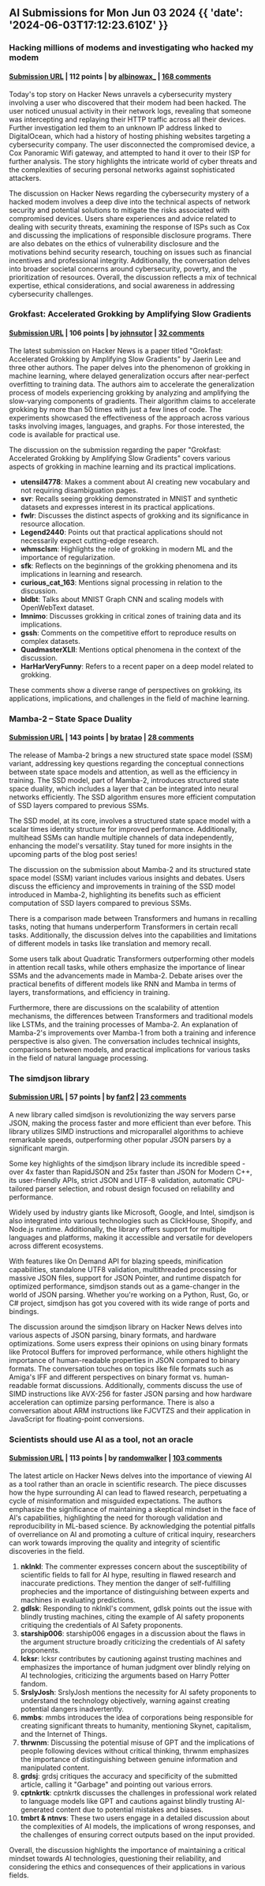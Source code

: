## AI Submissions for Mon Jun 03 2024 {{ 'date': '2024-06-03T17:12:23.610Z' }}

### Hacking millions of modems and investigating who hacked my modem

#### [Submission URL](https://samcurry.net/hacking-millions-of-modems) | 112 points | by [albinowax_](https://news.ycombinator.com/user?id=albinowax_) | [168 comments](https://news.ycombinator.com/item?id=40560010)

Today's top story on Hacker News unravels a cybersecurity mystery involving a user who discovered that their modem had been hacked. The user noticed unusual activity in their network logs, revealing that someone was intercepting and replaying their HTTP traffic across all their devices. Further investigation led them to an unknown IP address linked to DigitalOcean, which had a history of hosting phishing websites targeting a cybersecurity company. The user disconnected the compromised device, a Cox Panoramic Wifi gateway, and attempted to hand it over to their ISP for further analysis. The story highlights the intricate world of cyber threats and the complexities of securing personal networks against sophisticated attackers.

The discussion on Hacker News regarding the cybersecurity mystery of a hacked modem involves a deep dive into the technical aspects of network security and potential solutions to mitigate the risks associated with compromised devices. Users share experiences and advice related to dealing with security threats, examining the response of ISPs such as Cox and discussing the implications of responsible disclosure programs. There are also debates on the ethics of vulnerability disclosure and the motivations behind security research, touching on issues such as financial incentives and professional integrity. Additionally, the conversation delves into broader societal concerns around cybersecurity, poverty, and the prioritization of resources. Overall, the discussion reflects a mix of technical expertise, ethical considerations, and social awareness in addressing cybersecurity challenges.

### Grokfast: Accelerated Grokking by Amplifying Slow Gradients

#### [Submission URL](https://arxiv.org/abs/2405.20233) | 106 points | by [johnsutor](https://news.ycombinator.com/user?id=johnsutor) | [32 comments](https://news.ycombinator.com/item?id=40567165)

The latest submission on Hacker News is a paper titled "Grokfast: Accelerated Grokking by Amplifying Slow Gradients" by Jaerin Lee and three other authors. The paper delves into the phenomenon of grokking in machine learning, where delayed generalization occurs after near-perfect overfitting to training data. The authors aim to accelerate the generalization process of models experiencing grokking by analyzing and amplifying the slow-varying components of gradients. Their algorithm claims to accelerate grokking by more than 50 times with just a few lines of code. The experiments showcased the effectiveness of the approach across various tasks involving images, languages, and graphs. For those interested, the code is available for practical use.

The discussion on the submission regarding the paper "Grokfast: Accelerated Grokking by Amplifying Slow Gradients" covers various aspects of grokking in machine learning and its practical implications. 

- **utensil4778**: Makes a comment about AI creating new vocabulary and not requiring disambiguation pages.
- **svr**: Recalls seeing grokking demonstrated in MNIST and synthetic datasets and expresses interest in its practical applications.
- **fwlr**: Discusses the distinct aspects of grokking and its significance in resource allocation.
- **Legend2440**: Points out that practical applications should not necessarily expect cutting-edge research.
- **whmsclsm**: Highlights the role of grokking in modern ML and the importance of regularization.
- **sfk**: Reflects on the beginnings of the grokking phenomena and its implications in learning and research.
- **curious_cat_163**: Mentions signal processing in relation to the discussion.
- **bldbt**: Talks about MNIST Graph CNN and scaling models with OpenWebText dataset.
- **Imnimo**: Discusses grokking in critical zones of training data and its implications.
- **gssh**: Comments on the competitive effort to reproduce results on complex datasets.
- **QuadmasterXLII**: Mentions optical phenomena in the context of the discussion.
- **HarHarVeryFunny**: Refers to a recent paper on a deep model related to grokking.

These comments show a diverse range of perspectives on grokking, its applications, implications, and challenges in the field of machine learning.

### Mamba-2 – State Space Duality

#### [Submission URL](https://tridao.me/blog/2024/mamba2-part1-model/) | 143 points | by [bratao](https://news.ycombinator.com/user?id=bratao) | [28 comments](https://news.ycombinator.com/item?id=40564067)

The release of Mamba-2 brings a new structured state space model (SSM) variant, addressing key questions regarding the conceptual connections between state space models and attention, as well as the efficiency in training. The SSD model, part of Mamba-2, introduces structured state space duality, which includes a layer that can be integrated into neural networks efficiently. The SSD algorithm ensures more efficient computation of SSD layers compared to previous SSMs.

The SSD model, at its core, involves a structured state space model with a scalar times identity structure for improved performance. Additionally, multihead SSMs can handle multiple channels of data independently, enhancing the model's versatility. Stay tuned for more insights in the upcoming parts of the blog post series!

The discussion on the submission about Mamba-2 and its structured state space model (SSM) variant includes various insights and debates. Users discuss the efficiency and improvements in training of the SSD model introduced in Mamba-2, highlighting its benefits such as efficient computation of SSD layers compared to previous SSMs. 

There is a comparison made between Transformers and humans in recalling tasks, noting that humans underperform Transformers in certain recall tasks. Additionally, the discussion delves into the capabilities and limitations of different models in tasks like translation and memory recall. 

Some users talk about Quadratic Transformers outperforming other models in attention recall tasks, while others emphasize the importance of linear SSMs and the advancements made in Mamba-2. Debate arises over the practical benefits of different models like RNN and Mamba in terms of layers, transformations, and efficiency in training.

Furthermore, there are discussions on the scalability of attention mechanisms, the differences between Transformers and traditional models like LSTMs, and the training processes of Mamba-2. An explanation of Mamba-2's improvements over Mamba-1 from both a training and inference perspective is also given. The conversation includes technical insights, comparisons between models, and practical implications for various tasks in the field of natural language processing.

### The simdjson library

#### [Submission URL](https://simdjson.org/) | 57 points | by [fanf2](https://news.ycombinator.com/user?id=fanf2) | [23 comments](https://news.ycombinator.com/item?id=40560233)

A new library called simdjson is revolutionizing the way servers parse JSON, making the process faster and more efficient than ever before. This library utilizes SIMD instructions and microparallel algorithms to achieve remarkable speeds, outperforming other popular JSON parsers by a significant margin.

Some key highlights of the simdjson library include its incredible speed - over 4x faster than RapidJSON and 25x faster than JSON for Modern C++, its user-friendly APIs, strict JSON and UTF-8 validation, automatic CPU-tailored parser selection, and robust design focused on reliability and performance.

Widely used by industry giants like Microsoft, Google, and Intel, simdjson is also integrated into various technologies such as ClickHouse, Shopify, and Node.js runtime. Additionally, the library offers support for multiple languages and platforms, making it accessible and versatile for developers across different ecosystems.

With features like On Demand API for blazing speeds, minification capabilities, standalone UTF8 validation, multithreaded processing for massive JSON files, support for JSON Pointer, and runtime dispatch for optimized performance, simdjson stands out as a game-changer in the world of JSON parsing. Whether you're working on a Python, Rust, Go, or C# project, simdjson has got you covered with its wide range of ports and bindings.

The discussion around the simdjson library on Hacker News delves into various aspects of JSON parsing, binary formats, and hardware optimizations. Some users express their opinions on using binary formats like Protocol Buffers for improved performance, while others highlight the importance of human-readable properties in JSON compared to binary formats. The conversation touches on topics like file formats such as Amiga's IFF and different perspectives on binary format vs. human-readable format discussions. Additionally, comments discuss the use of SIMD instructions like AVX-256 for faster JSON parsing and how hardware acceleration can optimize parsing performance. There is also a conversation about ARM instructions like FJCVTZS and their application in JavaScript for floating-point conversions.

### Scientists should use AI as a tool, not an oracle

#### [Submission URL](https://www.aisnakeoil.com/p/scientists-should-use-ai-as-a-tool) | 113 points | by [randomwalker](https://news.ycombinator.com/user?id=randomwalker) | [103 comments](https://news.ycombinator.com/item?id=40568026)

The latest article on Hacker News delves into the importance of viewing AI as a tool rather than an oracle in scientific research. The piece discusses how the hype surrounding AI can lead to flawed research, perpetuating a cycle of misinformation and misguided expectations. The authors emphasize the significance of maintaining a skeptical mindset in the face of AI's capabilities, highlighting the need for thorough validation and reproducibility in ML-based science. By acknowledging the potential pitfalls of overreliance on AI and promoting a culture of critical inquiry, researchers can work towards improving the quality and integrity of scientific discoveries in the field.

1. **nklnkl**: The commenter expresses concern about the susceptibility of scientific fields to fall for AI hype, resulting in flawed research and inaccurate predictions. They mention the danger of self-fulfilling prophecies and the importance of distinguishing between experts and machines in evaluating predictions.
2. **gdlsk**: Responding to nklnkl's comment, gdlsk points out the issue with blindly trusting machines, citing the example of AI safety proponents critiquing the credentials of AI Safety proponents.
3. **starship006**: starship006 engages in a discussion about the flaws in the argument structure broadly criticizing the credentials of AI safety proponents.
4. **lcksr**: lcksr contributes by cautioning against trusting machines and emphasizes the importance of human judgment over blindly relying on AI technologies, criticizing the arguments based on Harry Potter fandom.
5. **SrslyJosh**: SrslyJosh mentions the necessity for AI safety proponents to understand the technology objectively, warning against creating potential dangers inadvertently.
6. **mmbs**: mmbs introduces the idea of corporations being responsible for creating significant threats to humanity, mentioning Skynet, capitalism, and the Internet of Things.
7. **thrwnm**: Discussing the potential misuse of GPT and the implications of people following devices without critical thinking, thrwnm emphasizes the importance of distinguishing between genuine information and manipulated content.
8. **grdsj**: grdsj critiques the accuracy and specificity of the submitted article, calling it "Garbage" and pointing out various errors.
9. **cptnkrtk**: cptnkrtk discusses the challenges in professional work related to language models like GPT and cautions against blindly trusting AI-generated content due to potential mistakes and biases.
10. **tmbrt & ntnvs**: These two users engage in a detailed discussion about the complexities of AI models, the implications of wrong responses, and the challenges of ensuring correct outputs based on the input provided.

Overall, the discussion highlights the importance of maintaining a critical mindset towards AI technologies, questioning their reliability, and considering the ethics and consequences of their applications in various fields.
